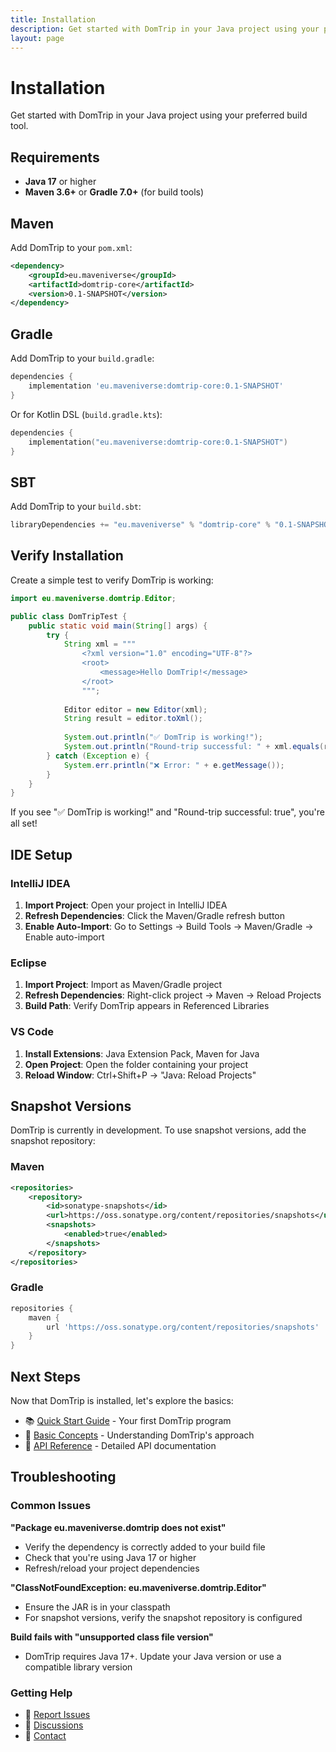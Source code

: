 ```yaml
---
title: Installation
description: Get started with DomTrip in your Java project using your preferred build tool
layout: page
---
```


# Installation

Get started with DomTrip in your Java project using your preferred build tool.

## Requirements

- **Java 17** or higher
- **Maven 3.6+** or **Gradle 7.0+** (for build tools)

## Maven

Add DomTrip to your `pom.xml`:

```xml
<dependency>
    <groupId>eu.maveniverse</groupId>
    <artifactId>domtrip-core</artifactId>
    <version>0.1-SNAPSHOT</version>
</dependency>
```

## Gradle

Add DomTrip to your `build.gradle`:

```groovy
dependencies {
    implementation 'eu.maveniverse:domtrip-core:0.1-SNAPSHOT'
}
```

Or for Kotlin DSL (`build.gradle.kts`):

```kotlin
dependencies {
    implementation("eu.maveniverse:domtrip-core:0.1-SNAPSHOT")
}
```

## SBT

Add DomTrip to your `build.sbt`:

```scala
libraryDependencies += "eu.maveniverse" % "domtrip-core" % "0.1-SNAPSHOT"
```

## Verify Installation

Create a simple test to verify DomTrip is working:

```java
import eu.maveniverse.domtrip.Editor;

public class DomTripTest {
    public static void main(String[] args) {
        try {
            String xml = """
                <?xml version="1.0" encoding="UTF-8"?>
                <root>
                    <message>Hello DomTrip!</message>
                </root>
                """;
            
            Editor editor = new Editor(xml);
            String result = editor.toXml();
            
            System.out.println("✅ DomTrip is working!");
            System.out.println("Round-trip successful: " + xml.equals(result));
        } catch (Exception e) {
            System.err.println("❌ Error: " + e.getMessage());
        }
    }
}
```

If you see "✅ DomTrip is working!" and "Round-trip successful: true", you're all set!

## IDE Setup

### IntelliJ IDEA

1. **Import Project**: Open your project in IntelliJ IDEA
2. **Refresh Dependencies**: Click the Maven/Gradle refresh button
3. **Enable Auto-Import**: Go to Settings → Build Tools → Maven/Gradle → Enable auto-import

### Eclipse

1. **Import Project**: Import as Maven/Gradle project
2. **Refresh Dependencies**: Right-click project → Maven → Reload Projects
3. **Build Path**: Verify DomTrip appears in Referenced Libraries

### VS Code

1. **Install Extensions**: Java Extension Pack, Maven for Java
2. **Open Project**: Open the folder containing your project
3. **Reload Window**: Ctrl+Shift+P → "Java: Reload Projects"

## Snapshot Versions

DomTrip is currently in development. To use snapshot versions, add the snapshot repository:

### Maven

```xml
<repositories>
    <repository>
        <id>sonatype-snapshots</id>
        <url>https://oss.sonatype.org/content/repositories/snapshots</url>
        <snapshots>
            <enabled>true</enabled>
        </snapshots>
    </repository>
</repositories>
```

### Gradle

```groovy
repositories {
    maven {
        url 'https://oss.sonatype.org/content/repositories/snapshots'
    }
}
```

## Next Steps

Now that DomTrip is installed, let's explore the basics:

- 📚 [Quick Start Guide](../../docs/getting-started/quick-start/) - Your first DomTrip program
- 🧠 [Basic Concepts](../../docs/getting-started/basic-concepts/) - Understanding DomTrip's approach
- 🚀 [API Reference](../../docs/api/editor/) - Detailed API documentation

## Troubleshooting

### Common Issues

**"Package eu.maveniverse.domtrip does not exist"**
- Verify the dependency is correctly added to your build file
- Check that you're using Java 17 or higher
- Refresh/reload your project dependencies

**"ClassNotFoundException: eu.maveniverse.domtrip.Editor"**
- Ensure the JAR is in your classpath
- For snapshot versions, verify the snapshot repository is configured

**Build fails with "unsupported class file version"**
- DomTrip requires Java 17+. Update your Java version or use a compatible library version

### Getting Help

- 🐛 [Report Issues](https://github.com/maveniverse/domtrip/issues)
- 💬 [Discussions](https://github.com/maveniverse/domtrip/discussions)
- 📧 [Contact](mailto:support@maveniverse.eu)
